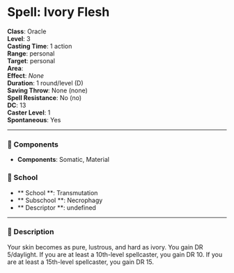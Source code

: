 
# Spell: Ivory Flesh
**Class**: Oracle  
**Level**: 3  
**Casting Time**: 1 action  
**Range**: personal  
**Target**: personal  
**Area**:   
**Effect**: _None_  
**Duration**: 1 round/level (D)  
**Saving Throw**: None (none)  
**Spell Resistance**: No (no)  
**DC**: 13  
**Caster Level**: 1  
**Spontaneous**: Yes

---

### 🔮 Components
- **Components**: Somatic, Material

### 🏫 School
- ** School **: Transmutation
- ** Subschool **: Necrophagy
- ** Descriptor **: undefined
---

### 📜 Description
Your skin becomes as pure, lustrous, and hard as ivory. You gain DR 5/daylight. If you are at least a 10th-level spellcaster, you gain DR 10. If you are at least a 15th-level spellcaster, you gain DR 15.
